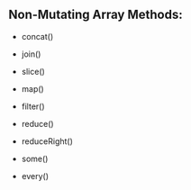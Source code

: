 ## Non-Mutating Array Methods:

- concat()

- join()

- slice()

- map()

- filter()

- reduce()

- reduceRight()

- some()

- every()